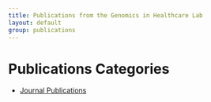 ```yaml
---
title: Publications from the Genomics in Healthcare Lab
layout: default
group: publications
---
```


# Publications Categories

- [Journal Publications](/publication/journals/)
